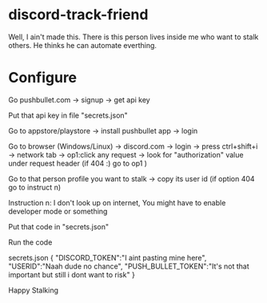 # discord-track-friend
Well, I ain't made this. There is this person lives inside me who want to stalk others. He thinks he can automate everthing.

# Configure
Go pushbullet.com -> signup -> get api key

Put that api key in file "secrets.json"

Go to appstore/playstore -> install pushbullet app -> login

Go to browser (Windows/Linux) -> discord.com -> login -> press ctrl+shift+i -> network tab -> op1:click any request -> look for "authorization" value under request header (if 404 :)  go to op1 )

Go to that person profile you want to stalk -> copy its user id (if option 404 go to instruct n)

Instruction n: I don't look up on internet, You might have to enable developer mode or something

Put that code in "secrets.json"

Run the code 

secrets.json
        {
            "DISCORD_TOKEN":"I aint pasting mine here",
            "USERID":"Naah dude no chance",
            "PUSH_BULLET_TOKEN":"It's not that important but still i dont want to risk"
        }


Happy Stalking 
